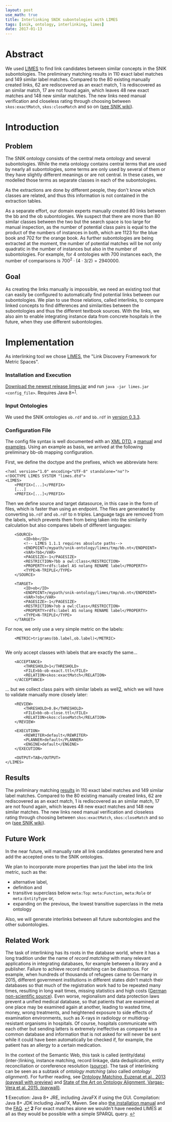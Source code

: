 ```yaml
---
layout: post
use_math: true 
title: Interlinking SNIK subontologies with LIMES
tags: [snik, ontology, interlinking, limes]
date: 2017-01-13
---
```


# Abstract
We used [LIMES](http://aksw.org/Projects/LIMES.html) to find link candidates between similar concepts in the SNIK subontologies.
The preliminary matching results in 110 exact label matches and 149 similar label matches.
Compared to the 80 existing manually created links, 62 are rediscovered as an exact match, 1 is rediscovered as an similar match, 17 are not found again, which leaves 48 new exact matches and 148 new similar matches.
The new links need manual verification and closeless rating through choosing between `skos:exactMatch`, `skos:closeMatch` and so on ([see SNIK wiki](https://wiki.imise.uni-leipzig.de/Projekte/SNIK/ontologie/extraktion/relationen)).

# Introduction
## Problem
The SNIK ontology consists of the central meta ontology and several subontologies.
While the meta ontology contains central terms that are used by nearly all subontologies, some terms are only used by several of them or they have slightly different meanings or are not central. 
In these cases, we modelled those terms as separate classes in each of the subontologies.

As the extractions are done by different people, they don't know which classes are related, and thus this information is not contained in the extraction tables.

As a separate effort, our domain experts manually created 80 links between the bb and the ob subontologies.
We suspect that there are more than 80 similar classes between the two but the search space is too large for manual inspection, as the number of potential class pairs is equal to the product of the numbers of instances in both, which are 1123 for the blue book and 702 for the orange book.
As further subontologies are being extracted at the moment, the number of potential matches will be not only quadratic in the number of instances but also in the number of subontologies.
For example, for 4 ontologies with 700 instances each, the number of comparisons is $700^2 \cdot (4 \cdot 3/2)  = 2940000$.

## Goal

As creating the links manually is impossible, we need an existing tool that can easily be configured to automatically find potential links between our subontologies.
We plan to use those relations, called interlinks, to compare linked concepts to find differences and similarities between the subontologies and thus the different textbook sources. 
With the links, we also aim to enable integrating instance data from concrete hospitals in the future, when they use different subontologies.

# Implementation

As interlinking tool we chose [LIMES](http://aksw.org/Projects/LIMES.html), the "Link Discovery Framework for Metric Spaces".

### Installation and Execution
[Download the newest release limes.jar](https://github.com/AKSW/LIMES-dev/releases) and run `java -jar limes.jar <config_file>`.
Requires Java 8+<sup name="a1"><a href="#f1">1</a></sup>.

### Input Ontologies
We used the SNIK ontologies `ob.rdf` and `bb.rdf` in [version 0.3.3](https://github.com/IMISE/snik-ontology/tree/0.3.3).

### Configuration File
The config file syntax is well documented with an [XML DTD](https://git.informatik.uni-leipzig.de/aksw/LIMES-dev/raw/6df88d7e0afe8a29038825810df145ff264b0316/limes-core/resources/limes.dtd), a [manual](http://aksw.github.io/LIMES-dev/user_manual) and [examples](http://tarql.github.io/examples/).
Using an example as basis, we arrived at the following preliminary bb-ob mapping configuration.


First, we define the doctype and the prefixes, which we abbreviate here:
 
```
<?xml version="1.0" encoding="UTF-8" standalone="no"?>
<!DOCTYPE LIMES SYSTEM "limes.dtd">
<LIMES>
	<PREFIX>[...]</PREFIX>
	[...]
	<PREFIX>[...]</PREFIX>
```

Then we define source and target datasource, in this case in the form of files, which is faster than using an endpoint.
The files are generated by converting `bb.rdf` and `ob.rdf` to n triples.
Language tags are removed from the labels, which prevents them from being taken into the similarity calculation but also compares labels of different languages: 
	
```
	<SOURCE>
		<ID>bb</ID>
		<!-- LIMES 1.1.1 requires absolute paths-->
		<ENDPOINT>/mypath/snik-ontology/limes/tmp/bb.nt</ENDPOINT>
		<VAR>?bb</VAR>
		<PAGESIZE>-1</PAGESIZE>
		<RESTRICTION>?bb a owl:Class</RESTRICTION>
		<PROPERTY>rdfs:label AS nolang RENAME label</PROPERTY>
		<TYPE>N-TRIPLE</TYPE>
	</SOURCE>

	<TARGET>
		<ID>ob</ID>
		<ENDPOINT>/mypath/snik-ontology/limes/tmp/ob.nt</ENDPOINT>
		<VAR>?ob</VAR>
		<PAGESIZE>-1</PAGESIZE>
		<RESTRICTION>?ob a owl:Class</RESTRICTION>
		<PROPERTY>rdfs:label AS nolang RENAME label</PROPERTY>
		<TYPE>N-TRIPLE</TYPE>
	</TARGET>
```
For now, we only use a very simple metric on the labels: 
```
	<METRIC>trigrams(bb.label,ob.label)</METRIC>
	
```
We only accept classes with labels that are exactly the same...
```
	<ACCEPTANCE>
		<THRESHOLD>1</THRESHOLD>
		<FILE>bb-ob-exact.ttl</FILE>
		<RELATION>skos:exactMatch</RELATION>
	</ACCEPTANCE>
```
... but we collect class pairs with similar labels as well<a href="#f2">2</a></sup>, which we will have to validate manually more closely later: 
```
	<REVIEW>
		<THRESHOLD>0.8</THRESHOLD>
		<FILE>bb-ob-close.ttl</FILE>
		<RELATION>skos:closeMatch</RELATION>
	</REVIEW>

	<EXECUTION>
		<REWRITER>default</REWRITER>
		<PLANNER>default</PLANNER>
		<ENGINE>default</ENGINE>
	</EXECUTION>

	<OUTPUT>TAB</OUTPUT>
</LIMES>
```

## Results
The preliminary matching [results](https://github.com/IMISE/snik-ontology/releases/download/0.3.3/limes-links.xlsx) in 110 exact label matches and 149 similar label matches.
Compared to the 80 existing manually created links, 62 are rediscovered as an exact match, 1 is rediscovered as an similar match, 17 are not found again, which leaves 48 new exact matches and 148 new similar matches.
The new links need manual verification and closeless rating through choosing between `skos:exactMatch`, `skos:closeMatch` and so on ([see SNIK wiki](https://wiki.imise.uni-leipzig.de/Projekte/SNIK/ontologie/extraktion/relationen)).

## Future Work
In the near future, will manually rate all link candidates generated here and add the accepted ones to the SNIK ontologies.

We plan to incorporate more properties than just the label into the link metric, such as the:

- alternative label,
- definition and
- transitive superclass below `meta:Top`: `meta:Function`, `meta:Role` or `meta:EntityType` or,
- expanding on the previous, the lowest transitive superclass in the meta ontology

Also, we will generate interlinks between all future subontologies and the other subontologies.

## Related Work
The task of interlinking has its roots in the database world, where it has a long tradition under the name of *record matching* with many relevant applications in integrating databases, for example between a library and a publisher.
Failure to achieve record matching can be disastrous.
For example, when hundreds of thousands of refugees came to Germany in 2015, different government institutions in different states didn't match their databases so that much of the registration work had to be repeated many times, resulting in long wait times, missing statistics and high costs ([German non-scientific source](http://www.wiwo.de/politik/deutschland/fluechtlingskrise-bundeslaender-machen-alle-ihr-eigenes-ding/12576060-2.html)).
Even worse, regionalism and data protection laws prevent a unified medical database, so that patients that are examined at one place may be examined again at another, leading to wasted time, money, wrong treatments, and heightened exposure to side effects of examination environments, such as X-rays in radiology or multidrug-resistant organisms in hospitals.
Of course, hospitals communicate with each other but sending latters is extremely ineffective as compared to a common database and information that is not asked for will never be sent while it could have been automatically be checked if, for example, the patient has an allergy to a certain medication.

In the context of the Semantic Web, this task is called (entity/data) (inter-)linking, instance matching, record linkage, data deduplication, entity reconciliation or coreference resolution ([source](https://wiss.univ-st-etienne.fr/files/2015/09/wiss2015-euzenat.pdf)).
The task of interlinking can be seen as a subtask of *ontology matching* (also called *ontology alignment*).
For further reading, see [Ontology Matching, Euzenat et al., 2013 (paywall with preview)](http://link.springer.com/book/10.1007%2F978-3-642-38721-0) and [State of the Art on Ontology Alignment, Vargas-Vera et al. 2015, (paywall)](http://dl.acm.org/citation.cfm?id=2807068).

<b id="f1">1</b> Execution: Java 8+ JRE, including JavaFX if using the GUI. Compilation: Java 8+ JDK including JavaFX, Maven. See also [the installation manual](http://aksw.github.io/LIMES-dev/getting_started/installation.html) and the [FAQ](). [↩](#a1)
<b id="f2">2</b> For exact matches alone we wouldn't have needed LIMES at all as they would be possible with a simple SPARQL query. [↩](#a1)
